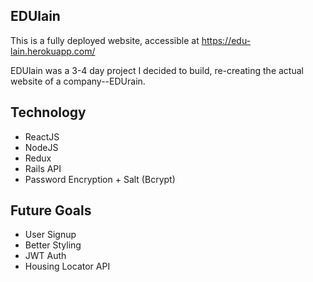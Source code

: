 EDUlain
-------
This is a fully deployed website, accessible at https://edu-lain.herokuapp.com/

EDUlain was a 3-4 day project I decided to build, re-creating the actual website of a company--EDUrain.

Technology
----------
  - ReactJS
  - NodeJS
  - Redux
  - Rails API
  - Password Encryption + Salt (Bcrypt)
  
Future Goals
------------
   - User Signup
   - Better Styling
   - JWT Auth
   - Housing Locator API
